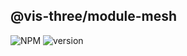 ## @vis-three/module-mesh

<p>
   <img alt="NPM" src="https://img.shields.io/npm/l/@vis-three/module-mesh?color=blue">
   <img alt="version" src="https://img.shields.io/npm/v/@vis-three/module-mesh">
</p>
